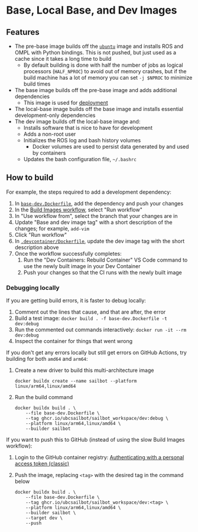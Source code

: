 # Base, Local Base, and Dev Images

## Features

- The pre-base image builds off the [`ubuntu`](https://hub.docker.com/_/ubuntu) image and installs ROS and OMPL with
  Python bindings. This is not pushed, but just used as a cache since it takes a long time to build
    - By default building is done with half the number of jobs as logical processors (`HALF_NPROC`) to avoid out of
      memory crashes, but if the build machine has a lot of memory you can set `-j $NPROC` to minimize build times
- The base image builds off the pre-base image and adds additional dependencies
    - This image is used for [deployment](../../scripts/deployment/)
- The local-base image builds off the base image and installs essential development-only dependencies
- The dev image builds off the local-base image and:
    - Installs software that is nice to have for development
    - Adds a non-root user
    - Initializes the ROS log and bash history volumes
        - Docker volumes are used to persist data generated by and used by containers
    - Updates the bash configuration file, `~/.bashrc`

## How to build

For example, the steps required to add a development dependency:

1. In [`base-dev.Dockerfile`](base-dev.Dockerfile), add the dependency and push your changes
2. In the [Build Images workflow](https://github.com/UBCSailbot/sailbot_workspace/actions/workflows/build-images.yml),
   select "Run workflow"
3. In "Use workflow from", select the branch that your changes are in
4. Update "Base and dev image tag" with a short description of the changes; for example, `add-vim`
5. Click "Run workflow"
6. In [`.devcontainer/Dockerfile`](../Dockerfile), update the dev image tag with the short description above
7. Once the workflow successfully completes:
    1. Run the "Dev Containers: Rebuild Container" VS Code command to use the newly built image in your Dev Container
    2. Push your changes so that the CI runs with the newly built image

### Debugging locally

If you are getting build errors, it is faster to debug locally:

1. Comment out the lines that cause, and that are after, the error
2. Build a test image: `docker build . -f base-dev.Dockerfile -t dev:debug`
3. Run the commented out commands interactively: `docker run -it --rm dev:debug`
4. Inspect the container for things that went wrong

If you don't get any errors locally but still get errors on GitHub Actions, try building for both `amd64` and `arm64`:

1. Create a new driver to build this multi-architecture image

   ```
   docker buildx create --name sailbot --platform linux/arm64,linux/amd64
   ```

2. Run the build command

    ```
    docker buildx build . \
        --file base-dev.Dockerfile \
        --tag ghcr.io/ubcsailbot/sailbot_workspace/dev:debug \
        --platform linux/arm64,linux/amd64 \
        --builder sailbot
    ```

If you want to push this to GitHub (instead of using the slow Build Images workflow):

1. Login to the GitHub container registry: [Authenticating with a personal access token (classic)](https://docs.github.com/en/packages/working-with-a-github-packages-registry/working-with-the-container-registry#authenticating-with-a-personal-access-token-classic)

2. Push the image, replacing `<tag>` with the desired tag in the command below

    ```
    docker buildx build . \
        --file base-dev.Dockerfile \
        --tag ghcr.io/ubcsailbot/sailbot_workspace/dev:<tag> \
        --platform linux/arm64,linux/amd64 \
        --builder sailbot \
        --target dev \
        --push
    ```
